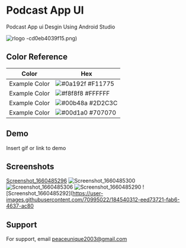
# Podcast App UI 

Podcast App ui Desgin Using Android Studio


![rlogo](https://user-images.githubusercontent.com/70995022/184540509-3e41d9df-c11a-4004-bfc7-ccdc6ed74065.png)
-cd0eb4039f15.png)

## Color Reference

| Color             | Hex                                                                |
| ----------------- | ------------------------------------------------------------------ |
| Example Color | ![#0a192f](https://via.placeholder.com/10/0a192f?text=+) #F11775 |
| Example Color | ![#f8f8f8](https://via.placeholder.com/10/f8f8f8?text=+) #FFFFFF |
| Example Color | ![#00b48a](https://via.placeholder.com/10/00b48a?text=+) #2D2C3C |
| Example Color | ![#00d1a0](https://via.placeholder.com/10/00b48a?text=+) #707070 |


## Demo

Insert gif or link to demo


## Screenshots

[Screenshot_1660485296](https://user-images.githubusercontent.com/70995022/184540303-5e9130b1-8f30-476d-b4ca-d92ac76b45d6.png)
![Screenshot_1660485300](https://user-images.githubusercontent.com/70995022/184540305-78ae6b21-b2f0-4ac1-95be-dc8e83c6a9dc.png)
![Screenshot_1660485306](https://user-images.githubusercontent.com/70995022/184540306-b9a80381-ed2e-4bca-acb0-d77620168b11.png)
![Screenshot_1660485290](https://user-images.githubusercontent.com/70995022/184540310-ccbb7d99-bc29-4d47-bda0-437ed50149a2.png)
![Screenshot_1660485292](https://user-images.githubusercontent.com/70995022/184540312-eed73721-fab6-4637-ac80




## Support

For support, email peaceunique2003@gmail.com 

